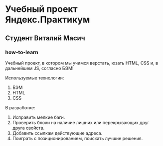 # Учебный проект Яндекс.Практикум
## Студент Виталий Масич
### how-to-learn

Учебный проект, в котором мы учимся верстать, юзать HTML, CSS и, в дальнейшем JS, согласно БЭМ!


Используемые технологии:

1. БЭМ
2. HTML
3. CSS

В разработке:

1. Исправить мелкие баги.
2. Проверить блоки на наличие лишних или перекрывающих друг друга свойств.
3. Добавить ссылкам действующие адреса.
4. Поиграть с позиционированием, поискать лучшие решения.
